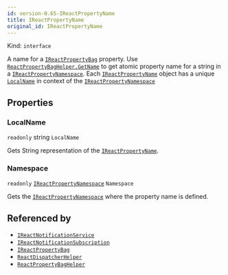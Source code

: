 ```yaml
---
id: version-0.65-IReactPropertyName
title: IReactPropertyName
original_id: IReactPropertyName
---
```


Kind: `interface`



A name for a [`IReactPropertyBag`](IReactPropertyBag) property.
Use [`ReactPropertyBagHelper.GetName`](ReactPropertyBagHelper#getname) to get atomic property name for a string in a [`IReactPropertyNamespace`](IReactPropertyNamespace).
Each [`IReactPropertyName`](IReactPropertyName) object has a unique [`LocalName`](#localname) in context of the [`IReactPropertyNamespace`](IReactPropertyNamespace)

## Properties
### LocalName
`readonly`  string `LocalName`

Gets String representation of the [`IReactPropertyName`](IReactPropertyName).

### Namespace
`readonly`  [`IReactPropertyNamespace`](IReactPropertyNamespace) `Namespace`

Gets the [`IReactPropertyNamespace`](IReactPropertyNamespace) where the property name is defined.






## Referenced by
- [`IReactNotificationService`](IReactNotificationService)
- [`IReactNotificationSubscription`](IReactNotificationSubscription)
- [`IReactPropertyBag`](IReactPropertyBag)
- [`ReactDispatcherHelper`](ReactDispatcherHelper)
- [`ReactPropertyBagHelper`](ReactPropertyBagHelper)
